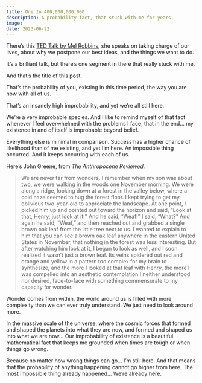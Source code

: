```yaml
---
title: One In 400,000,000,000.
description: A probability fact, that stuck with me for years.
image:
date: 2023-06-22
---
```


There’s this [TED Talk by Mel Robbins](https://www.youtube.com/watch?v=Lp7E973zozc), she speaks on taking charge of our lives, about why we postpone our best ideas, and the things we want to do.

It’s a brilliant talk, but there’s one segment in there that really stuck with me.

And that’s the title of this post.

That’s the probability of you, existing in this time period, the way you are now with all of us.

That’s an insanely high improbability, and yet we’re all still here.

We’re a very improbable species. And I like to remind myself of that fact whenever I feel overwhelmed with the problems I face, that in the end… my existence in and of itself is improbable beyond belief.

Everything else is minimal in comparison. Success has a higher chance of likelihood than of me existing, and yet I’m here. An impossible thing occurred. And it keeps occurring with each of us.

Here’s John Greene, from _The Anthropocene Reviewed._

> We are never far from wonders. I remember when my son was about two, we were walking in the woods one November morning. We were along a ridge, looking down at a forest in the valley below, where a cold haze seemed to hug the forest floor. I kept trying to get my oblivious two-year-old to appreciate the landscape. At one point, I picked him up and pointed out toward the horizon and said, “Look at that, Henry, just look at it!” And he said, “Weaf!” I said, “What?” And again he said, “Weaf,” and then reached out and grabbed a single brown oak leaf from the little tree next to us. I wanted to explain to him that you can see a brown oak leaf anywhere in the eastern United States in November, that nothing in the forest was less interesting. But after watching him look at it, I began to look as well, and I soon realized it wasn’t just a brown leaf. Its veins spidered out red and orange and yellow in a pattern too complex for my brain to synthesize, and the more I looked at that leaf with Henry, the more I was compelled into an aesthetic contemplation I neither understood nor desired, face-to-face with something commensurate to my capacity for wonder.

Wonder comes from within, the world around us is filled with more complexity than we can ever truly understand. We just need to look around more.

In the massive scale of the universe, where the cosmic forces that formed and shaped the planets into what they are now, and formed and shaped us into what we are now… Our improbability of existence is a beautiful mathematical fact that keeps me grounded when times are tough or when things go wrong.

Because no matter how wrong things can go… I’m still here. And that means that the probability of anything happening cannot go higher from here. The most impossible thing already happened… We’re already here.
